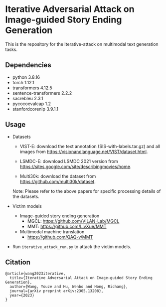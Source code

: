 # Iterative Adversarial Attack on Image-guided Story Ending Generation
This is the repository for the Iterative-attack on multimodal text generation tasks.

## Dependencies
- python 3.8.16
- torch 1.12.1
- transformers 4.12.5
- sentence-transformers 2.2.2
- sacrebleu 2.3.1
- pycocoevalcap 1.2
- stanfordcorenlp 3.9.1.1

## Usage
- Datasets
    - VIST-E: download the text annotation (SIS-with-labels.tar.gz) and all images from https://visionandlanguage.net/VIST/dataset.html. 
    - LSMDC-E: download LSMDC 2021 version from https://sites.google.com/site/describingmovies/home.

    - Multi30k: download the dataset from https://github.com/multi30k/dataset.

     Note: Please refer to the above papers for specific processing details of the datasets.

- Victim models
    - Image-guided story ending generation 
        - MGCL: https://github.com/VILAN-Lab/MGCL
        - MMT: https://github.com/LivXue/MMT
    - Multimodal machine translation
        - https://github.com/QAQ-v/MMT

- Run `iterative_attack_run.py` to attack the victim models.

## Citation
```
@article{wang2023iterative,
  title={Iterative Adversarial Attack on Image-guided Story Ending Generation},
  author={Wang, Youze and Hu, Wenbo and Hong, Richang},
  journal={arXiv preprint arXiv:2305.13208},
  year={2023}
}
```

